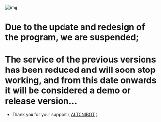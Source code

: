 ![img](https://github.com/ALTONIBOT/Anti-Sanction/UI-UX/update.png)

# Due to the update and redesign of the program, we are suspended;
# The service of the previous versions has been reduced and will soon stop working, and from this date onwards it will be considered a demo or release version...

+ Thank you for your support ( [ALTONIBOT](https://github.com/ALTONIBOT) ).
